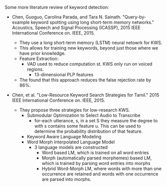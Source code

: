 Some more literature review of keyword detection:

* Chen, Guoguo, Carolina Parada, and Tara N. Sainath. "Query-by-example keyword spotting using long short-term memory networks." Acoustics, Speech and Signal Processing (ICASSP), 2015 IEEE International Conference on. IEEE, 2015.
    * They use a long short-term memory (LSTM) neural netowrk for KWS.
    * This allows for training new keywords, beyond just those where we have prior knowledge.
    * Feature Extraction:
        * VAD used to reduce computation st. KWS only run on voiced regions.
            * 13-dimensional PLP features
    * The found that this approach reduces the false rejection rate by 86%.

* Chen, et al.  "Low-Resource Keyword Search Strategies for Tamil."  2015 IEEE International Conference on. IEEE, 2015.
    * They propose three strategies for low-research KWS.
        * Submodular Optimization to Select Audio to Transcribe
            * for-each utterance, s, in a set S they measure the degree to with s contains some feature u.  This can be used to determine the probability distribution of that feature.
        * Keyword Aware Language Modeling
        * Word Morph Interpolated Language Model
            * 3 language models are constructed
                * Word based LM, which is trained on all word entries
                * Morph (automatically parsed morphemes) based LM, which is trained by parsing word entries into morphs
                * Hybrid Word-Morph LM, where words with more than one occurrence are retained and words with one occurrence are parsed into morphs.
